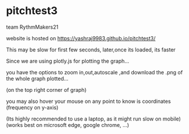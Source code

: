 # pitchtest3
team RythmMakers21

website is hosted on https://yashraj9983.github.io/pitchtest3/

This may be slow for first few seconds, later,once its loaded, its faster

Since we are using plotly.js for plotting the graph...

you have the options to zoom in,out,autoscale ,and download the .png of the whole graph plotted...

(on the top right corner of graph)

you may also hover your mouse on any point to know is coordinates (frequency on y-axis)

(Its highly recommended to use a laptop, as it might run slow on mobile)
(works best on microsoft edge, google chrome, ...)
